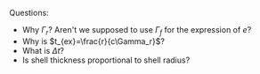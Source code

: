 Questions:
- Why $\Gamma_r$? Aren't we supposed to use $\Gamma_f$ for the expression of $e$?
- Why is $t_{ex}=\frac{r}{c\Gamma_r}$?
- What is $\Delta t$?
- Is shell thickness proportional to shell radius?